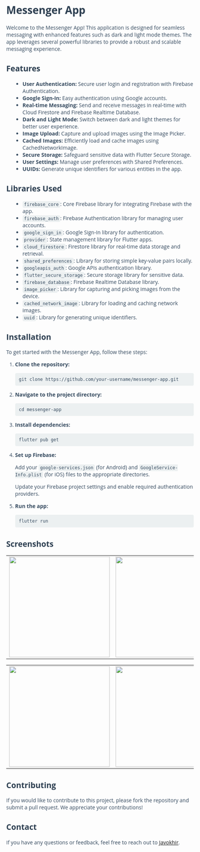 <!DOCTYPE html>
<html lang="en">
<head>
    <meta charset="UTF-8">
    <meta name="viewport" content="width=device-width, initial-scale=1.0">

</head>
<body style="font-family: 'Open Sans', sans-serif;">
    <h1 style="color: #2c3e50;">Messenger App</h1>
    <p style="color: #34495e;">Welcome to the Messenger App! This application is designed for seamless messaging with enhanced features such as dark and light mode themes. The app leverages several powerful libraries to provide a robust and scalable messaging experience.</p>
    <h2 style="color: #2c3e50;">Features</h2>
    <ul style="color: #34495e; list-style-type: disc; margin-left: 20px;">
        <li><strong>User Authentication:</strong> Secure user login and registration with Firebase Authentication.</li>
        <li><strong>Google Sign-In:</strong> Easy authentication using Google accounts.</li>
        <li><strong>Real-time Messaging:</strong> Send and receive messages in real-time with Cloud Firestore and Firebase Realtime Database.</li>
        <li><strong>Dark and Light Mode:</strong> Switch between dark and light themes for better user experience.</li>
        <li><strong>Image Upload:</strong> Capture and upload images using the Image Picker.</li>
        <li><strong>Cached Images:</strong> Efficiently load and cache images using CachedNetworkImage.</li>
        <li><strong>Secure Storage:</strong> Safeguard sensitive data with Flutter Secure Storage.</li>
        <li><strong>User Settings:</strong> Manage user preferences with Shared Preferences.</li>
        <li><strong>UUIDs:</strong> Generate unique identifiers for various entities in the app.</li>
    </ul>
    <h2 style="color: #2c3e50;">Libraries Used</h2>
    <ul style="color: #34495e; list-style-type: disc; margin-left: 20px;">
        <li><code style="background-color: #ecf0f1; padding: 2px 4px; border-radius: 4px;">firebase_core</code>: Core Firebase library for integrating Firebase with the app.</li>
        <li><code style="background-color: #ecf0f1; padding: 2px 4px; border-radius: 4px;">firebase_auth</code>: Firebase Authentication library for managing user accounts.</li>
        <li><code style="background-color: #ecf0f1; padding: 2px 4px; border-radius: 4px;">google_sign_in</code>: Google Sign-In library for authentication.</li>
        <li><code style="background-color: #ecf0f1; padding: 2px 4px; border-radius: 4px;">provider</code>: State management library for Flutter apps.</li>
        <li><code style="background-color: #ecf0f1; padding: 2px 4px; border-radius: 4px;">cloud_firestore</code>: Firestore library for real-time data storage and retrieval.</li>
        <li><code style="background-color: #ecf0f1; padding: 2px 4px; border-radius: 4px;">shared_preferences</code>: Library for storing simple key-value pairs locally.</li>
        <li><code style="background-color: #ecf0f1; padding: 2px 4px; border-radius: 4px;">googleapis_auth</code>: Google APIs authentication library.</li>
        <li><code style="background-color: #ecf0f1; padding: 2px 4px; border-radius: 4px;">flutter_secure_storage</code>: Secure storage library for sensitive data.</li>
        <li><code style="background-color: #ecf0f1; padding: 2px 4px; border-radius: 4px;">firebase_database</code>: Firebase Realtime Database library.</li>
        <li><code style="background-color: #ecf0f1; padding: 2px 4px; border-radius: 4px;">image_picker</code>: Library for capturing and picking images from the device.</li>
        <li><code style="background-color: #ecf0f1; padding: 2px 4px; border-radius: 4px;">cached_network_image</code>: Library for loading and caching network images.</li>
        <li><code style="background-color: #ecf0f1; padding: 2px 4px; border-radius: 4px;">uuid</code>: Library for generating unique identifiers.</li>
    </ul>
    <h2 style="color: #2c3e50;">Installation</h2>
    <p style="color: #34495e;">To get started with the Messenger App, follow these steps:</p>
    <ol style="color: #34495e;">
        <li><strong>Clone the repository:</strong></li>
        <pre style="background-color: #ecf0f1; padding: 10px; border-radius: 4px; overflow-x: auto; "><code>git clone https://github.com/your-username/messenger-app.git</code></pre>
        <li><strong>Navigate to the project directory:</strong></li>
        <pre style="background-color: #ecf0f1; padding: 10px; border-radius: 4px; overflow-x: auto;"><code>cd messenger-app</code></pre>
        <li><strong>Install dependencies:</strong></li>
        <pre style="background-color: #ecf0f1; padding: 10px; border-radius: 4px; overflow-x: auto;"><code>flutter pub get</code></pre>
        <li><strong>Set up Firebase:</strong></li>
        <p style="color: #34495e;">Add your <code style="background-color: #ecf0f1; padding: 2px 4px; border-radius: 4px;">google-services.json</code> (for Android) and <code style="background-color: #ecf0f1; padding: 2px 4px; border-radius: 4px;">GoogleService-Info.plist</code> (for iOS) files to the appropriate directories.</p>
        <p style="color: #34495e;">Update your Firebase project settings and enable required authentication providers.</p>
        <li><strong>Run the app:</strong></li>
        <pre style="background-color: #ecf0f1; padding: 10px; border-radius: 4px; overflow-x: auto;"><code>flutter run</code></pre>
    </ol>
    <h2 style="color: #2c3e50;">Screenshots</h2>
    <table>
  <tr>
    <td><img src="https://github.com/user-attachments/assets/53113b13-7f22-4b40-9a7f-cdb5b3413318" width=270></td>
    <td><img src="https://github.com/user-attachments/assets/b5caa0cd-e2bf-4519-95d6-bb7cde9d7471" width=270></td>
    <td><img src="https://github.com/user-attachments/assets/cc5b3a49-ba6b-48da-b281-4c3eda3c27b4" width=270></td>
  </tr>
 </table>
    <table>
  <tr>
    <td><img src="https://github.com/user-attachments/assets/5123d2be-c2eb-48ae-8bd2-b73e3dd5b7d7" width=270></td>
    <td><img src="https://github.com/user-attachments/assets/1837abfc-ba38-4610-9f52-3cb0b8f51eaa" width=270></td>
    <td><img src="https://github.com/user-attachments/assets/83d23f72-a589-4fa7-bc70-b2dce9e4bad2" width=270></td>

  </tr>
 </table>






   </p>
    <h2 style="color: #2c3e50;">Contributing</h2>
    <p style="color: #34495e;">If you would like to contribute to this project, please fork the repository and submit a pull request. We appreciate your contributions!</p>
    <h2 style="color: #2c3e50;">Contact</h2>
    <p style="color: #34495e;">If you have any questions or feedback, feel free to reach out to <a href="mailto:aersune@gmail.com">Javokhir</a>.</p>
</body>
</html>
